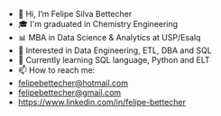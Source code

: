- 👋 Hi, I’m Felipe Silva Bettecher
- 🎓 I'm graduated in Chemistry Engineering
- 📊 MBA in Data Science & Analytics at USP/Esalq
- 👀 Interested in Data Engineering, ETL, DBA and SQL
- 🌱 Currently learning SQL language, Python and ELT
- 📫 How to reach me:
- felipebettecher@hotmail.com
- felipebettecher@gmail.com
- https://www.linkedin.com/in/felipe-bettecher

<!---
fsbettecher/fsbettecher is a ✨ special ✨ repository because its `README.md` (this file) appears on your GitHub profile.
You can click the Preview link to take a look at your changes.
--->
